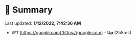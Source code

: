 # 📖 Summary
Last updated: **1/12/2022, 7:42:36 AM**

- `GET` [https://google.com](https://google.com) - **Up** (258ms)
